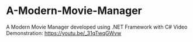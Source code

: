 # A-Modern-Movie-Manager
A Modern Movie Manager developed using .NET Framework with C#
Video Demonstration: https://youtu.be/_31qTwqGWvw
